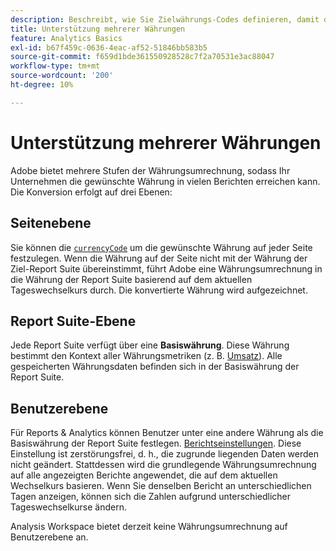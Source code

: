 ```yaml
---
description: Beschreibt, wie Sie Zielwährungs-Codes definieren, damit die Unterstützung mehrerer Währungen funktioniert.
title: Unterstützung mehrerer Währungen
feature: Analytics Basics
exl-id: b67f459c-0636-4eac-af52-51846bb583b5
source-git-commit: f659d1bde361550928528c7f2a70531e3ac88047
workflow-type: tm+mt
source-wordcount: '200'
ht-degree: 10%

---
```


# Unterstützung mehrerer Währungen

Adobe bietet mehrere Stufen der Währungsumrechnung, sodass Ihr Unternehmen die gewünschte Währung in vielen Berichten erreichen kann. Die Konversion erfolgt auf drei Ebenen:

## Seitenebene

Sie können die [`currencyCode`](/help/implement/vars/config-vars/currencycode.md) um die gewünschte Währung auf jeder Seite festzulegen. Wenn die Währung auf der Seite nicht mit der Währung der Ziel-Report Suite übereinstimmt, führt Adobe eine Währungsumrechnung in die Währung der Report Suite basierend auf dem aktuellen Tageswechselkurs durch. Die konvertierte Währung wird aufgezeichnet.

## Report Suite-Ebene

Jede Report Suite verfügt über eine **Basiswährung**. Diese Währung bestimmt den Kontext aller Währungsmetriken (z. B. [Umsatz](/help/components/metrics/revenue.md)). Alle gespeicherten Währungsdaten befinden sich in der Basiswährung der Report Suite.

## Benutzerebene

Für Reports &amp; Analytics können Benutzer unter eine andere Währung als die Basiswährung der Report Suite festlegen. [Berichtseinstellungen](/help/analyze/reports-analytics/report-settings.md). Diese Einstellung ist zerstörungsfrei, d. h., die zugrunde liegenden Daten werden nicht geändert. Stattdessen wird die grundlegende Währungsumrechnung auf alle angezeigten Berichte angewendet, die auf dem aktuellen Wechselkurs basieren. Wenn Sie denselben Bericht an unterschiedlichen Tagen anzeigen, können sich die Zahlen aufgrund unterschiedlicher Tageswechselkurse ändern.

Analysis Workspace bietet derzeit keine Währungsumrechnung auf Benutzerebene an.
